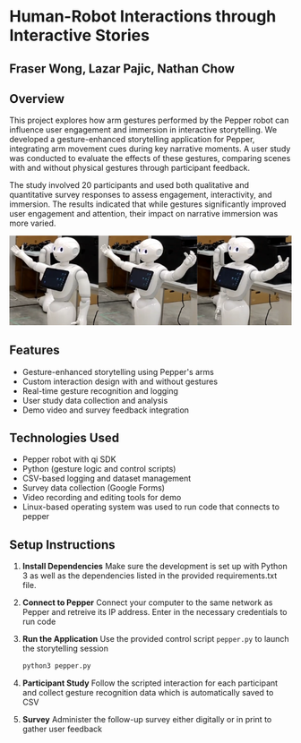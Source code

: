 # Human-Robot Interactions through Interactive Stories
## Fraser Wong, Lazar Pajic, Nathan Chow



## Overview

This project explores how arm gestures performed by the Pepper robot can influence user engagement and immersion in interactive storytelling. We developed a gesture-enhanced storytelling application for Pepper, integrating arm movement cues during key narrative moments. A user study was conducted to evaluate the effects of these gestures, comparing scenes with and without physical gestures through participant feedback.

The study involved 20 participants and used both qualitative and quantitative survey responses to assess engagement, interactivity, and immersion. The results indicated that while gestures significantly improved user engagement and attention, their impact on narrative immersion was more varied.

![](images/all3.png)

## Features

- Gesture-enhanced storytelling using Pepper's arms
- Custom interaction design with and without gestures
- Real-time gesture recognition and logging
- User study data collection and analysis
- Demo video and survey feedback integration

## Technologies Used

- Pepper robot with qi SDK
- Python (gesture logic and control scripts)
- CSV-based logging and dataset management
- Survey data collection (Google Forms)
- Video recording and editing tools for demo
- Linux-based operating system was used to run code that connects to pepper

## Setup Instructions

1. **Install Dependencies**
    Make sure the development is set up with Python 3 as well as the dependencies listed in the provided requirements.txt file.

2. **Connect to Pepper**
    Connect your computer to the same network as Pepper and retreive its IP address. Enter in the necessary credentials to run code

3. **Run the Application**
    Use the provided control script `pepper.py` to launch the storytelling session
    ```bash
    python3 pepper.py
    ```
4.  **Participant Study**
    Follow the scripted interaction for each participant and collect gesture recognition data which is automatically saved to CSV

5. **Survey**
    Administer the follow-up survey either digitally or in print to gather user feedback
